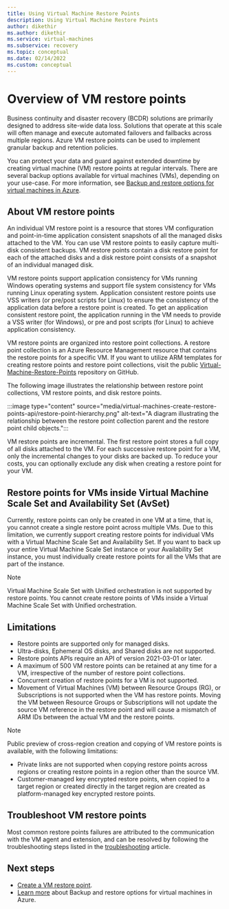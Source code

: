 ```yaml
---
title: Using Virtual Machine Restore Points
description: Using Virtual Machine Restore Points
author: dikethir
ms.author: dikethir
ms.service: virtual-machines
ms.subservice: recovery
ms.topic: conceptual
ms.date: 02/14/2022
ms.custom: conceptual
---
```


# Overview of VM restore points

Business continuity and disaster recovery (BCDR) solutions are primarily designed to address site-wide data loss. Solutions that operate at this scale will often manage and execute automated failovers and failbacks across multiple regions. Azure VM restore points can be used to implement granular backup and retention policies.

You can protect your data and guard against extended downtime by creating virtual machine (VM) restore points at regular intervals. There are several backup options available for virtual machines (VMs), depending on your use-case. For more information, see [Backup and restore options for virtual machines in Azure](backup-recovery.md).

## About VM restore points

An individual VM restore point is a resource that stores VM configuration and point-in-time application consistent snapshots of all the managed disks attached to the VM. You can use VM restore points to easily capture multi-disk consistent backups.  VM restore points contain a disk restore point for each of the attached disks and a disk restore point consists of a snapshot of an individual managed disk.

VM restore points support application consistency for VMs running Windows operating systems and support file system consistency for VMs running Linux operating system. Application consistent restore points use VSS writers (or pre/post scripts for Linux) to ensure the consistency of the application data before a restore point is created. To get an application consistent restore point, the application running in the VM needs to provide a VSS writer (for Windows), or pre and post scripts (for Linux) to achieve application consistency.

VM restore points are organized into restore point collections. A restore point collection is an Azure Resource Management resource that contains the restore points for a specific VM. If you want to utilize ARM templates for creating restore points and restore point collections, visit the public [Virtual-Machine-Restore-Points](https://github.com/Azure/Virtual-Machine-Restore-Points) repository on GitHub.

The following image illustrates the relationship between restore point collections, VM restore points, and disk restore points.

:::image type="content" source="media/virtual-machines-create-restore-points-api/restore-point-hierarchy.png" alt-text="A diagram illustrating the relationship between the restore point collection parent and the restore point child objects.":::

VM restore points are incremental. The first restore point stores a full copy of all disks attached to the VM. For each successive restore point for a VM, only the incremental changes to your disks are backed up. To reduce your costs, you can optionally exclude any disk when creating a restore point for your VM.

## Restore points for VMs inside Virtual Machine Scale Set and Availability Set (AvSet)

Currently, restore points can only be created in one VM at a time, that is, you cannot create a single restore point across multiple VMs. Due to this limitation, we currently support creating restore points for individual VMs with a Virtual Machine Scale Set and Availability Set. If you want to back up your entire Virtual Machine Scale Set instance or your Availability Set instance, you must individually create restore points for all the VMs that are part of the instance.

> [!Note]
> Virtual Machine Scale Set with Unified orchestration is not supported by restore points. You cannot create restore points of VMs inside a Virtual Machine Scale Set with Unified orchestration.


## Limitations

- Restore points are supported only for managed disks. 
- Ultra-disks, Ephemeral OS disks, and Shared disks are not supported. 
- Restore points APIs require an API of version 2021-03-01 or later. 
- A maximum of 500 VM restore points can be retained at any time for a VM, irrespective of the number of restore point collections. 
- Concurrent creation of restore points for a VM is not supported. 
- Movement of Virtual Machines (VM) between Resource Groups (RG), or Subscriptions is not supported when the VM has restore points. Moving the VM between Resource Groups or Subscriptions will not update the source VM reference in the restore point and will cause a mismatch of ARM IDs between the actual VM and the restore points. 
 > [!Note]
 > Public preview of cross-region creation and copying of VM restore points is available, with the following limitations: 
 > - Private links are not supported when copying restore points across regions or creating restore points in a region other than the source VM. 
 > - Customer-managed key encrypted restore points, when copied to a target region or created directly in the target region are created as platform-managed key encrypted restore points.

## Troubleshoot VM restore points
Most common restore points failures are attributed to the communication with the VM agent and extension, and can be resolved by following the troubleshooting steps listed in the [troubleshooting](restore-point-troubleshooting.md) article.

## Next steps

- [Create a VM restore point](create-restore-points.md).
- [Learn more](backup-recovery.md) about Backup and restore options for virtual machines in Azure.
